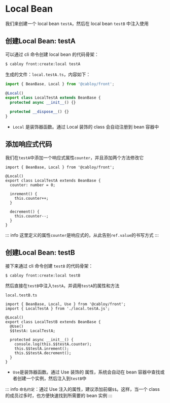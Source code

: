 # Local Bean

我们来创建一个 local bean `testA`，然后在 local bean `testB` 中注入使用

## 创建Local Bean: testA

可以通过 cli 命令创建 local bean 的代码骨架：

```bash
$ cabloy front:create:local testA
```

生成的文件：`local.testA.ts`，内容如下：

```typescript
import { BeanBase, Local } from '@cabloy/front';

@Local()
export class LocalTestA extends BeanBase {
  protected async __init__() {}

  protected __dispose__() {}
}
```

- `Local` 是装饰器函数。通过 Local 装饰的 class 会自动注册到 bean 容器中

## 添加响应式代码

我们在`testA`中添加一个响应式属性`counter`，并且添加两个方法修改它

```typescript{5-13}
import { BeanBase, Local } from '@cabloy/front';

@Local()
export class LocalTestA extends BeanBase {
  counter: number = 0;

  inrement() {
    this.counter++;
  }

  decrement() {
    this.counter--;
  }
}
```

::: info
这里定义的属性`counter`是响应式的，从此告别`ref.value`的书写方式
:::

## 创建Local Bean: testB

接下来通过 cli 命令创建 `testB` 的代码骨架：

```bash
$ cabloy front:create:local testB
```

然后直接在`testB`中注入`testA`，并调用`testA`的属性和方法

`local.testB.ts`

```typescript{6-13}
import { BeanBase, Local, Use } from '@cabloy/front';
import { LocalTestA } from './local.testA.js';

@Local()
export class LocalTestB extends BeanBase {
  @Use()
  $$testA: LocalTestA;

  protected async __init__() {
    console.log(this.$$testA.counter);
    this.$$testA.inrement();
    this.$$testA.decrement();
  }
}
```

- `Use`是装饰器函数。通过 Use 装饰的 属性，系统会自动在 bean 容器中查找或者创建一个实例，然后注入到`testB`中

::: info
`命名约定`：通过 Use 注入的属性，建议添加前缀`$$`。这样，当一个 class 的成员过多时，也方便快速找到所需要的 bean 实例
:::
